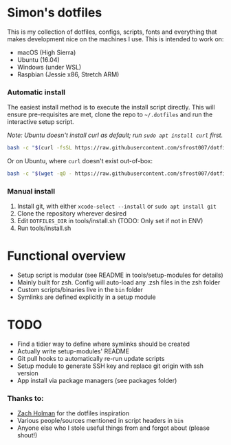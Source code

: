 # Simon's dotfiles

This is my collection of dotfiles, configs, scripts, fonts and everything that
makes development nice on the machines I use. This is intended to work on:
* macOS (High Sierra)
* Ubuntu (16.04)
* Windows (under WSL)
* Raspbian (Jessie x86, Stretch ARM)

### Automatic install

The easiest install method is to execute the install script directly. This will
ensure pre-requisites are met, clone the repo to `~/.dotfiles` and run the
interactive setup script.

_Note: Ubuntu doesn't install curl as default; run `sudo apt install curl` first._

```bash
bash -c "$(curl -fsSL https://raw.githubusercontent.com/sfrost007/dotfiles/master/tools/install.sh)"
```
Or on Ubuntu, where `curl` doesn't exist out-of-box:
```bash
bash -c "$(wget -qO - https://raw.githubusercontent.com/sfrost007/dotfiles/master/tools/install.sh)"
```

### Manual install
1. Install git, with either `xcode-select --install` or `sudo apt install git`
2. Clone the repository wherever desired
3. Edit `DOTFILES_DIR` in tools/install.sh (TODO: Only set if not in ENV)
4. Run tools/install.sh


# Functional overview
* Setup script is modular (see README in tools/setup-modules for details)
* Mainly built for zsh. Config will auto-load any .zsh files in the zsh folder
* Custom scripts/binaries live in the `bin` folder
* Symlinks are defined explicitly in a setup module

# TODO
* Find a tidier way to define where symlinks should be created
* Actually write setup-modules' README
* Git pull hooks to automatically re-run update scripts
* Setup module to generate SSH key and replace git origin with ssh version
* App install via package managers (see packages folder)

### Thanks to:
* [Zach Holman](http://github.com/holman/dotfiles) for the dotfiles inspiration
* Various people/sources mentioned in script headers in `bin`
* Anyone else who I stole useful things from and forgot about (please shout!)
